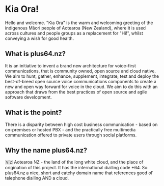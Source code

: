 # Kia Ora!
Hello and welcome. "Kia Ora" is the warm and welcoming greeting of the indigenous Māori people of Aotearoa (New Zealand), where it is used across cultures and people groups as a replacement for "Hi!", whilst conveying a wish for good health.

## What is plus64.nz?
It is an initiative to invent a brand new architecture for voice-first communications, that is community owned, open source and cloud native. We aim to hunt, gather, enhance, supplement, integrate, test and deploy the best-of-breed open source voice communications components to create a new and open way forward for voice in the cloud. We aim to do this with an approach that draws from the best practices of open source and agile software development.

## What is the point?
There is a disparity between high cost business communication - based on on-premises or hosted PBX - and the practically free multimedia communication offered to private users through social platforms.


## Why the name plus64.nz?
:new_zealand: Aotearoa NZ - the land of the long white cloud, and the place of origination of this project. It has the international dialling code +64. So plus64.nz a nice, short and catchy domain name that references good ol' telephone dialling AND a cloud.
